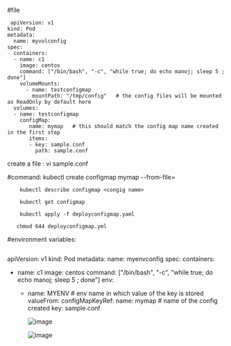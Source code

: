 
#file
```
 apiVersion: v1
kind: Pod
metadata:
  name: myvolconfig
spec:
  containers:
  - name: c1
    image: centos
    command: ["/bin/bash", "-c", "while true; do echo manoj; sleep 5 ; done"]
    volumeMounts:
      - name: testconfigmap
        mountPath: "/tmp/config"   # the config files will be mounted as ReadOnly by default here
  volumes:
  - name: testconfigmap
    configMap:
       name: mymap   # this should match the config map name created in the first step
       items:
       - key: sample.conf
         path: sample.conf
```

create a file : vi sample.conf

#command: kubectl create configmap mymap --from-file=<filename>

        kubectl describe configmap <congig name>
        
        kubectl get configmap
        
        kubectl apply -f deployconfigmap.yaml

       chmod 644 deployconfigmap.yml




     


#environment variables:

```
```
apiVersion: v1
kind: Pod
metadata:
  name: myenvconfig
spec:
  containers:
  - name: c1
    image: centos
    command: ["/bin/bash", "-c", "while true; do echo manoj; sleep 5 ; done"]
    env:
    - name: MYENV         # env name in which value of the key is stored
      valueFrom:
        configMapKeyRef:
          name: mymap      # name of the config created
          key: sample.conf  



        ![image](https://github.com/user-attachments/assets/9c87c1c3-8db8-4804-a0f6-4fed0a1c95b1)




      ![image](https://github.com/user-attachments/assets/28f28e89-5e99-4e93-b20d-6ef350f5bdb8)
